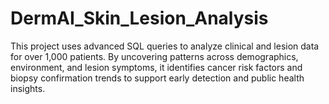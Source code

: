 # DermAI_Skin_Lesion_Analysis
This project uses advanced SQL queries to analyze clinical and lesion data for over 1,000 patients. By uncovering patterns across demographics, environment, and lesion symptoms, it identifies cancer risk factors and biopsy confirmation trends to support early detection and public health insights.

